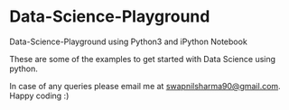 # Data-Science-Playground
Data-Science-Playground using Python3 and iPython Notebook

These are some of the examples to get started with Data Science using python.

In case of any queries please email me at swapnilsharma90@gmail.com.
Happy coding :)
